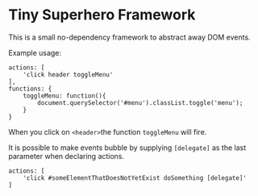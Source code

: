 # Tiny Superhero Framework

This is a small no-dependency framework to abstract away DOM events.

Example usage:

```
actions: [
    'click header toggleMenu'
],
functions: {
    toggleMenu: function(){
        document.querySelector('#menu').classList.toggle('menu');
    }
}
```
When you click on ```<header>```the function ```toggleMenu``` will fire.

It is possible to make events bubble by supplying ```[delegate]``` as the last parameter when declaring actions.

```
actions: [
    'click #someElementThatDoesNotYetExist doSomething [delegate]'
]
````